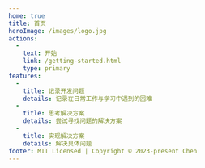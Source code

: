 ```yaml
---
home: true
title: 首页
heroImage: /images/logo.jpg
actions:
  -
    text: 开始
    link: /getting-started.html
    type: primary
features:
  -
    title: 记录开发问题
    details: 记录在日常工作与学习中遇到的困难
  -
    title: 思考解决方案
    details: 尝试寻找问题的解决方案
  -
    title: 实现解决方案
    details: 解决具体问题
footer: MIT Licensed | Copyright © 2023-present Chen
---
```



[default-theme-home]: https://vuejs.press/reference/default-theme/frontmatter.html#home-page
